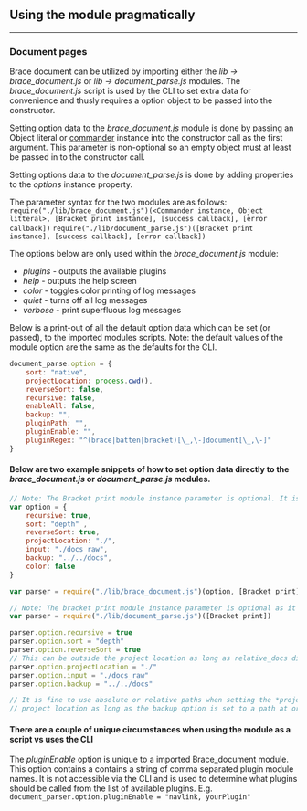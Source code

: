 ## Using the module pragmatically 

---
### Document pages 

Brace document can be utilized by importing either the *lib -> brace_document.js* or *lib -> document_parse.js* modules. The *brace_document.js* script is 
used by the CLI to set extra data for convenience and thusly requires a option object to be passed into the constructor. 

Setting option data to the *brace_document.js* module is done by passing an Object literal or [commander](https://npmjs.org/packages/commander) instance into the constructor call as the first argument. This parameter is non-optional so an empty object must at least be passed in to the constructor call. 

Setting options data to the *document_parse.js* is done by adding properties to the *options* instance property. 

The parameter syntax for the two modules are as follows:
```require("./lib/brace_document.js")(<Commander instance, Object litteral>, [Bracket print instance], [success callback], [error callback])```
```require("./lib/document_parse.js")([Bracket print instance], [success callback], [error callback])```

The options below are only used within the *brace_document.js* module:

* *plugins* - outputs the available plugins
* *help* - outputs the help screen
* *color* - toggles color printing of log messages
* *quiet* - turns off all log messages 
* *verbose* - print superfluous log messages 

Below is a print-out of all the default option data which can be set (or passed), to the imported modules scripts. Note: the default values of the module option are the same as the defaults for the CLI. 

```javascript
document_parse.option = {
	sort: "native", 
	projectLocation: process.cwd(),
	reverseSort: false,
	recursive: false, 
	enableAll: false,
	backup: "",
	pluginPath: "",
	pluginEnable: "",
	pluginRegex: "^(brace|batten|bracket)[\_,\-]document[\_,\-]"
}
```

#### Below are two example snippets of how to set option data directly to the *brace_document.js* or *document_parse.js* modules.
```javascript
// Note: The Bracket print module instance parameter is optional. It is loaded automatically if not included as a parameter.
var option = {
	recursive: true,
	sort: "depth" ,
	reverseSort: true,
	projectLocation: "./",
	input: "./docs_raw",
	backup: "../../docs",
	color: false
}

var parser = require("./lib/brace_document.js")(option, [Bracket print])

```

```javascript
// Note: The bracket print module instance parameter is optional as it is also loaded automatically if not included.
var parser = require("./lib/document_parse.js")([Bracket print])

parser.option.recursive = true
parser.option.sort = "depth" 
parser.option.reverseSort = true
// This can be outside the project location as long as relative_docs dir is not.
parser.option.projectLocation = "./"
parser.option.input = "./docs_raw"
parser.option.backup = "../../docs"

// It is fine to use absolute or relative paths when setting the *projectLocation*, *input* or *backup* options. The input directory can be outside the 
// project location as long as the backup option is set to a path at or below the project location. 
```


#### There are a couple of unique circumstances when using the module as a script vs uses the CLI
The *pluginEnable* option is unique to a imported Brace_document module. This option contains a contains a string of comma separated plugin module names. It is not accessible via the CLI and is used to determine what plugins should be called from the list of available plugins.
E.g. ```document_parser.option.pluginEnable = "navlink, yourPlugin"```
 
